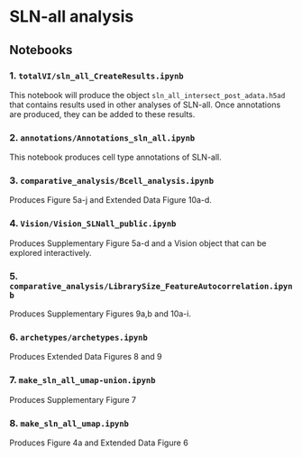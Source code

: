 # SLN-all analysis

## Notebooks

### 1. `totalVI/sln_all_CreateResults.ipynb`
This notebook will produce the object `sln_all_intersect_post_adata.h5ad` that contains results used in other analyses of SLN-all. Once annotations are produced, they can be added to these results.

### 2. `annotations/Annotations_sln_all.ipynb`  
This notebook produces cell type annotations of SLN-all.

### 3. `comparative_analysis/Bcell_analysis.ipynb`
Produces Figure 5a-j and Extended Data Figure 10a-d.

### 4. `Vision/Vision_SLNall_public.ipynb`
Produces Supplementary Figure 5a-d and a Vision object that can be explored interactively.

### 5. `comparative_analysis/LibrarySize_FeatureAutocorrelation.ipynb`
Produces Supplementary Figures 9a,b and 10a-i.

### 6. `archetypes/archetypes.ipynb`
Produces Extended Data Figures 8 and 9

### 7. `make_sln_all_umap-union.ipynb`
Produces Supplementary Figure 7

### 8. `make_sln_all_umap.ipynb`
Produces Figure 4a and Extended Data Figure 6
